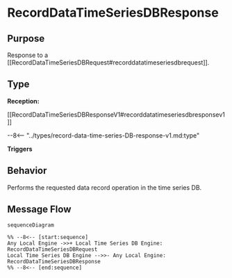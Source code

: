 <div class="message" markdown>

# RecordDataTimeSeriesDBResponse

## Purpose

<!-- --8<-- [start:purpose] -->
Response to a [[RecordDataTimeSeriesDBRequest#recorddatatimeseriesdbrequest]].
<!-- --8<-- [end:purpose] -->

## Type

<!-- --8<-- [start:type] -->
**Reception:**

[[RecordDataTimeSeriesDBResponseV1#recorddatatimeseriesdbresponsev1]]

--8<-- "../types/record-data-time-series-DB-response-v1.md:type"

**Triggers**

<!-- --8<-- [end:type] -->

## Behavior

<!-- --8<-- [start:behavior] -->
Performs the requested data record operation in the time series DB.
<!-- --8<-- [end:behavior] -->

## Message Flow

<!-- --8<-- [start:messages] -->
```mermaid
sequenceDiagram

%% --8<-- [start:sequence]
Any Local Engine ->>+ Local Time Series DB Engine: RecordDataTimeSeriesDBRequest
Local Time Series DB Engine -->>- Any Local Engine: RecordDataTimeSeriesDBResponse
%% --8<-- [end:sequence]
```

<!-- --8<-- [end:messages] -->

</div>
